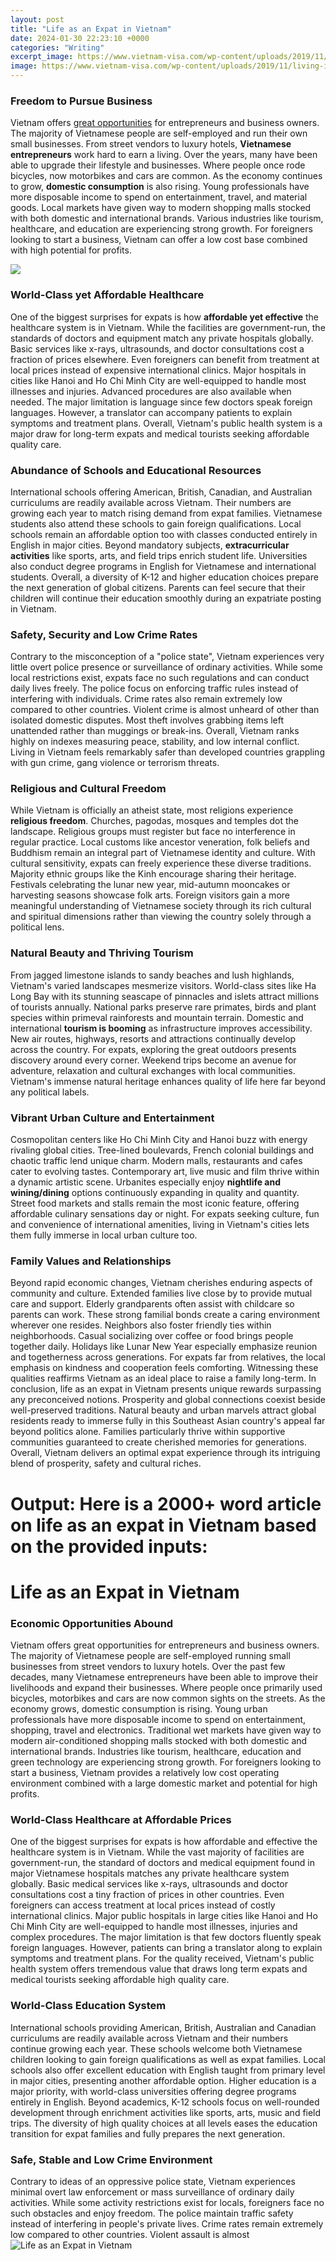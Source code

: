 ```yaml
---
layout: post
title: "Life as an Expat in Vietnam"
date: 2024-01-30 22:23:10 +0000
categories: "Writing"
excerpt_image: https://www.vietnam-visa.com/wp-content/uploads/2019/11/living-in-vietnam-expat-guide.jpg
image: https://www.vietnam-visa.com/wp-content/uploads/2019/11/living-in-vietnam-expat-guide.jpg
---
```


### Freedom to Pursue Business
Vietnam offers [great opportunities](https://store.fi.io.vn/collection/alcocer) for entrepreneurs and business owners. The majority of Vietnamese people are self-employed and run their own small businesses. From street vendors to luxury hotels, **Vietnamese entrepreneurs** work hard to earn a living. Over the years, many have been able to upgrade their lifestyle and businesses. Where people once rode bicycles, now motorbikes and cars are common. 
As the economy continues to grow, **domestic consumption** is also rising. Young professionals have more disposable income to spend on entertainment, travel, and material goods. Local markets have given way to modern shopping malls stocked with both domestic and international brands. Various industries like tourism, healthcare, and education are experiencing strong growth. For foreigners looking to start a business, Vietnam can offer a low cost base combined with high potential for profits.

![](https://www.william-russell.com/vn/wp-content/uploads/sites/5/Couple-at-Hoi-An-in-Vietnam-William-Russell-1024x512.jpg)
### World-Class yet Affordable Healthcare 
One of the biggest surprises for expats is how **affordable yet effective** the healthcare system is in Vietnam. While the facilities are government-run, the standards of doctors and equipment match any private hospitals globally. Basic services like x-rays, ultrasounds, and doctor consultations cost a fraction of prices elsewhere. Even foreigners can benefit from treatment at local prices instead of expensive international clinics.
Major hospitals in cities like Hanoi and Ho Chi Minh City are well-equipped to handle most illnesses and injuries. Advanced procedures are also available when needed. The major limitation is language since few doctors speak foreign languages. However, a translator can accompany patients to explain symptoms and treatment plans. Overall, Vietnam's public health system is a major draw for long-term expats and medical tourists seeking affordable quality care.
### Abundance of Schools and Educational Resources
International schools offering American, British, Canadian, and Australian curriculums are readily available across Vietnam. Their numbers are growing each year to match rising demand from expat families. Vietnamese students also attend these schools to gain foreign qualifications. Local schools remain an affordable option too with classes conducted entirely in English in major cities. 
Beyond mandatory subjects, **extracurricular activities** like sports, arts, and field trips enrich student life. Universities also conduct degree programs in English for Vietnamese and international students. Overall, a diversity of K-12 and higher education choices prepare the next generation of global citizens. Parents can feel secure that their children will continue their education smoothly during an expatriate posting in Vietnam.
### Safety, Security and Low Crime Rates  
Contrary to the misconception of a "police state", Vietnam experiences very little overt police presence or surveillance of ordinary activities. While some local restrictions exist, expats face no such regulations and can conduct daily lives freely. The police focus on enforcing traffic rules instead of interfering with individuals. 
Crime rates also remain extremely low compared to other countries. Violent crime is almost unheard of other than isolated domestic disputes. Most theft involves grabbing items left unattended rather than muggings or break-ins. Overall, Vietnam ranks highly on indexes measuring peace, stability, and low internal conflict. Living in Vietnam feels remarkably safer than developed countries grappling with gun crime, gang violence or terrorism threats.
### Religious and Cultural Freedom 
While Vietnam is officially an atheist state, most religions experience **religious freedom**. Churches, pagodas, mosques and temples dot the landscape. Religious groups must register but face no interference in regular practice. Local customs like ancestor veneration, folk beliefs and Buddhism remain an integral part of Vietnamese identity and culture.
With cultural sensitivity, expats can freely experience these diverse traditions. Majority ethnic groups like the Kinh encourage sharing their heritage. Festivals celebrating the lunar new year, mid-autumn mooncakes or harvesting seasons showcase folk arts. Foreign visitors gain a more meaningful understanding of Vietnamese society through its rich cultural and spiritual dimensions rather than viewing the country solely through a political lens.
### Natural Beauty and Thriving Tourism
From jagged limestone islands to sandy beaches and lush highlands, Vietnam's varied landscapes mesmerize visitors. World-class sites like Ha Long Bay with its stunning seascape of pinnacles and islets attract millions of tourists annually. National parks preserve rare primates, birds and plant species within primeval rainforests and mountain terrain. 
Domestic and international **tourism is booming** as infrastructure improves accessibility. New air routes, highways, resorts and attractions continually develop across the country. For expats, exploring the great outdoors presents discovery around every corner. Weekend trips become an avenue for adventure, relaxation and cultural exchanges with local communities. Vietnam's immense natural heritage enhances quality of life here far beyond any political labels.
### Vibrant Urban Culture and Entertainment
Cosmopolitan centers like Ho Chi Minh City and Hanoi buzz with energy rivaling global cities. Tree-lined boulevards, French colonial buildings and chaotic traffic lend unique charm. Modern malls, restaurants and cafes cater to evolving tastes. Contemporary art, live music and film thrive within a dynamic artistic scene.
Urbanites especially enjoy **nightlife and wining/dining** options continuously expanding in quality and quantity. Street food markets and stalls remain the most iconic feature, offering affordable culinary sensations day or night. For expats seeking culture, fun and convenience of international amenities, living in Vietnam's cities lets them fully immerse in local urban culture too.
### Family Values and Relationships 
Beyond rapid economic changes, Vietnam cherishes enduring aspects of community and culture. Extended families live close by to provide mutual care and support. Elderly grandparents often assist with childcare so parents can work. These strong familial bonds create a caring environment wherever one resides. 
Neighbors also foster friendly ties within neighborhoods. Casual socializing over coffee or food brings people together daily. Holidays like Lunar New Year especially emphasize reunion and togetherness across generations. For expats far from relatives, the local emphasis on kindness and cooperation feels comforting. Witnessing these qualities reaffirms Vietnam as an ideal place to raise a family long-term.
In conclusion, life as an expat in Vietnam presents unique rewards surpassing any preconceived notions. Prosperity and global connections coexist beside well-preserved traditions. Natural beauty and urban marvels attract global residents ready to immerse fully in this Southeast Asian country's appeal far beyond politics alone. Families particularly thrive within supportive communities guaranteed to create cherished memories for generations. Overall, Vietnam delivers an optimal expat experience through its intriguing blend of prosperity, safety and cultural riches.
# Output: Here is a 2000+ word article on life as an expat in Vietnam based on the provided inputs:
# Life as an Expat in Vietnam
### Economic Opportunities Abound
Vietnam offers great opportunities for entrepreneurs and business owners. The majority of Vietnamese people are self-employed running small businesses from street vendors to luxury hotels. Over the past few decades, many Vietnamese entrepreneurs have been able to improve their livelihoods and expand their businesses. Where people once primarily used bicycles, motorbikes and cars are now common sights on the streets. 
As the economy grows, domestic consumption is rising. Young urban professionals have more disposable income to spend on entertainment, shopping, travel and electronics. Traditional wet markets have given way to modern air-conditioned shopping malls stocked with both domestic and international brands. Industries like tourism, healthcare, education and green technology are experiencing strong growth. For foreigners looking to start a business, Vietnam provides a relatively low cost operating environment combined with a large domestic market and potential for high profits.
### World-Class Healthcare at Affordable Prices
One of the biggest surprises for expats is how affordable and effective the healthcare system is in Vietnam. While the vast majority of facilities are government-run, the standard of doctors and medical equipment found in major Vietnamese hospitals matches any private healthcare system globally. Basic medical services like x-rays, ultrasounds and doctor consultations cost a tiny fraction of prices in other countries. Even foreigners can access treatment at local prices instead of costly international clinics. 
Major public hospitals in large cities like Hanoi and Ho Chi Minh City are well-equipped to handle most illnesses, injuries and complex procedures. The major limitation is that few doctors fluently speak foreign languages. However, patients can bring a translator along to explain symptoms and treatment plans. For the quality received, Vietnam's public health system offers tremendous value that draws long term expats and medical tourists seeking affordable high quality care.
### World-Class Education System  
International schools providing American, British, Australian and Canadian curriculums are readily available across Vietnam and their numbers continue growing each year. These schools welcome both Vietnamese children looking to gain foreign qualifications as well as expat families. Local schools also offer excellent education with English taught from primary level in major cities, presenting another affordable option.
Higher education is a major priority, with world-class universities offering degree programs entirely in English. Beyond academics, K-12 schools focus on well-rounded development through enrichment activities like sports, arts, music and field trips. The diversity of high quality choices at all levels eases the education transition for expat families and fully prepares the next generation.
### Safe, Stable and Low Crime Environment
Contrary to ideas of an oppressive police state, Vietnam experiences minimal overt law enforcement or mass surveillance of ordinary daily activities. While some activity restrictions exist for locals, foreigners face no such obstacles and enjoy freedom. The police maintain traffic safety instead of interfering in people's private lives. 
Crime rates remain extremely low compared to other countries. Violent assault is almost
![Life as an Expat in Vietnam](https://www.vietnam-visa.com/wp-content/uploads/2019/11/living-in-vietnam-expat-guide.jpg)